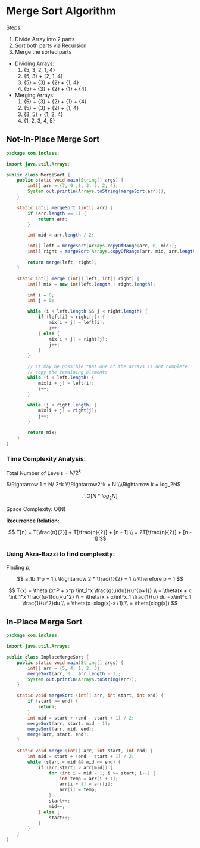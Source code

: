 # Merge Sort Algorithm

Steps:

1. Divide Array into 2 parts
2. Sort both parts via Recursion
3. Merge the sorted parts
- Dividing Arrays:
    1. {5, 3, 2, 1, 4}
    2. {5, 3} + {2, 1, 4}
    3. {5} + {3} + {2} + {1, 4}
    4. {5} + {3} + {2} + {1} + {4}
- Merging Arrays:
    1. {5} + {3} + {2} + {1} + {4}
    2. {5} + {3} + {2} + {1, 4}
    3. {3, 5} + {1, 2, 4}
    4. {1, 2, 3, 4, 5}

## Not-In-Place Merge Sort

```java
package com.inclass;

import java.util.Arrays;

public class MergeSort {
    public static void main(String[] args) {
        int[] arr = {7, 9 ,1, 3, 5, 2, 4};
        System.out.println(Arrays.toString(mergeSort(arr)));
    }

    static int[] mergeSort (int[] arr) {
        if (arr.length == 1) {
            return arr;
        }

        int mid = arr.length / 2;

        int[] left = mergeSort(Arrays.copyOfRange(arr, 0, mid));
        int[] right = mergeSort(Arrays.copyOfRange(arr, mid, arr.length));

        return merge(left, right);
    }

    static int[] merge (int[] left, int[] right) {
        int[] mix = new int[left.length + right.length];

        int i = 0;
        int j = 0;

        while (i < left.length && j < right.length) {
            if (left[i] < right[j]) {
                mix[i + j] = left[i];
                i++;
            } else {
                mix[i + j] = right[j];
                j++;
            }
        }

        // it may be possible that one of the arrays is not complete
        // copy the remaining elements
        while (i < left.length) {
            mix[i + j] = left[i];
            i++;
        }

        while (j < right.length) {
            mix[i + j] = right[j];
            j++;
        }

        return mix;
    }
}
```

### Time Complexity Analysis:

Total Number of Levels = ${N}/ {2^k}$

$\Rightarrow 1 = N/ 2^k \\\Rightarrow2^k = N \\\Rightarrow k = log_2N$

$$
\therefore O[N * log_2N]
$$

Space Complexity: O(N)

**Recurrence Relation:**

$$
T[n] = T[\frac{n}{2}] + T[\frac{n}{2}] + [n - 1] \\ =  2T[\frac{n}{2}] + [n - 1]
$$

### Using Akra-Bazzi to find complexity:

Finding $p,$

$$
a_1b_1^p = 1 \ \Rightarrow 2 * \frac{1}{2} = 1 \\
\therefore p = 1
$$

$$
T(x) = \theta (x^P + x^p \int_1^x \frac{g(u)du)}{u^{p+1}} \\ 
= \theta(x + x \int_1^x \frac{(u-1)du}{u^2} \\
= \theta(x + x\int^x_1 \frac{1}{u} du - x\int^x_1 \frac{1}{u^2}du \\
= \theta(x+xlog(x)-x+1) \\
= \theta(xlog(x))
$$

## In-Place Merge Sort

```java
package com.inclass;

import java.util.Arrays;

public class InplaceMergeSort {
    public static void main(String[] args) {
        int[] arr = {5, 4, 1, 2, 3};
        mergeSort(arr, 0 , arr.length - 1);
        System.out.println(Arrays.toString(arr));
    }

    static void mergeSort (int[] arr, int start, int end) {
        if (start >= end) {
            return;
        }
        int mid = start + (end - start + 1) / 2;
        mergeSort(arr, start, mid - 1);
        mergeSort(arr, mid, end);
        merge(arr, start, end);
    }

    static void merge (int[] arr, int start, int end) {
        int mid = start + (end - start + 1) / 2;
        while (start < mid && mid <= end) {
            if (arr[start] > arr[mid]) {
                for (int i = mid - 1; i >= start; i--) {
                    int temp = arr[i + 1];
                    arr[i + 1] = arr[i];
                    arr[i] = temp;
                }
                start++;
                mid++;
            } else {
                start++;
            }
        }
    }
}
```
